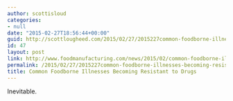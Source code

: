 ```yaml
---
author: scottisloud
categories:
- null
date: "2015-02-27T18:56:44+00:00"
guid: http://scottlougheed.com/2015/02/27/2015227common-foodborne-illnesses-becoming-resistant-to-drugs/
id: 47
layout: post
link: http://www.foodmanufacturing.com/news/2015/02/common-foodborne-illnesses-becoming-resistant-drugs
permalink: /2015/02/27/2015227common-foodborne-illnesses-becoming-resistant-to-drugs/
title: Common Foodborne Illnesses Becoming Resistant to Drugs
---
```

Inevitable.&nbsp;
